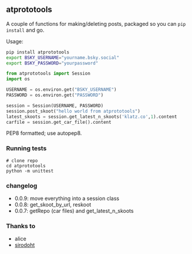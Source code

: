 ## atprototools

A couple of functions for making/deleting posts, packaged so you can `pip
install` and go.

Usage:

```bash
pip install atprototools
export BSKY_USERNAME="yourname.bsky.social"
export BSKY_PASSWORD="yourpassword"
```

```python
from atprototools import Session
import os

USERNAME = os.environ.get("BSKY_USERNAME")
PASSWORD = os.environ.get("PASSWORD")

session = Session(USERNAME, PASSWORD)
session.post_skoot("hello world from atprototools")
latest_skoots = session.get_latest_n_skoots('klatz.co',1).content
carfile = session.get_car_file().content
```

PEP8 formatted; use autopep8.

### Running tests

```
# clone repo
cd atprototools
python -m unittest
```

### changelog

- 0.0.9: move everything into a session class
- 0.0.8: get_skoot_by_url, reskoot
- 0.0.7: getRepo (car files) and get_latest_n_skoots

### Thanks to 

- alice
- [sirodoht](https://github.com/sirodoht)
